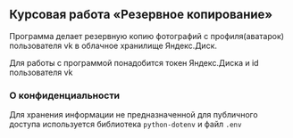 ## Курсовая работа «Резервное копирование»

Программа делает резервную копию фотографий с профиля(аватарок) 
пользователя vk в облачное хранилище Яндекс.Диск.

Для работы с программой понадобится токен Яндекс.Диска и id пользователя vk<p>

### О конфиденциальности
Для хранения информации не предназначенной для публичного доступа используется 
библиотека ``python-dotenv`` и файл ``.env``
